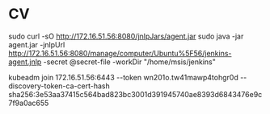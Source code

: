 # CV
sudo curl -sO http://172.16.51.56:8080/jnlpJars/agent.jar
sudo java -jar agent.jar -jnlpUrl http://172.16.51.56:8080/manage/computer/Ubuntu%5F56/jenkins-agent.jnlp -secret @secret-file -workDir "/home/msis/jenkins"

kubeadm join 172.16.51.56:6443 --token wn201o.tw41mawp4tohgr0d --discovery-token-ca-cert-hash sha256:3e53aa37415c564bad823bc3001d391945740ae8393d6843476e9c7f9a0ac655

